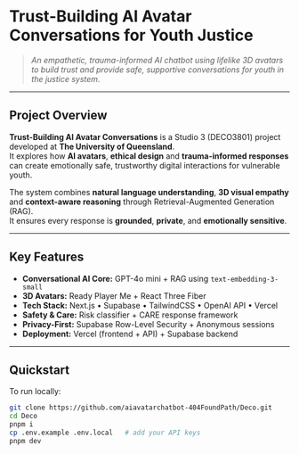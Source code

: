 # Trust-Building AI Avatar Conversations for Youth Justice

> _An empathetic, trauma-informed AI chatbot using lifelike 3D avatars to build trust and provide safe, supportive conversations for youth in the justice system._

---

## Project Overview

**Trust-Building AI Avatar Conversations** is a Studio 3 (DECO3801) project developed at **The University of Queensland**.  
It explores how **AI avatars**, **ethical design** and **trauma-informed responses** can create emotionally safe, trustworthy digital interactions for vulnerable youth.

The system combines **natural language understanding**, **3D visual empathy** and **context-aware reasoning** through Retrieval-Augmented Generation (RAG).  
It ensures every response is **grounded**, **private**, and **emotionally sensitive**.

---

## Key Features

- **Conversational AI Core:** GPT-4o mini + RAG using `text-embedding-3-small`  
- **3D Avatars:** Ready Player Me + React Three Fiber  
- **Tech Stack:** Next.js • Supabase • TailwindCSS • OpenAI API • Vercel  
- **Safety & Care:** Risk classifier + CARE response framework  
- **Privacy-First:** Supabase Row-Level Security + Anonymous sessions  
- **Deployment:** Vercel (frontend + API) + Supabase backend  

---

## Quickstart

To run locally:

```bash
git clone https://github.com/aiavatarchatbot-404FoundPath/Deco.git
cd Deco
pnpm i
cp .env.example .env.local   # add your API keys
pnpm dev
